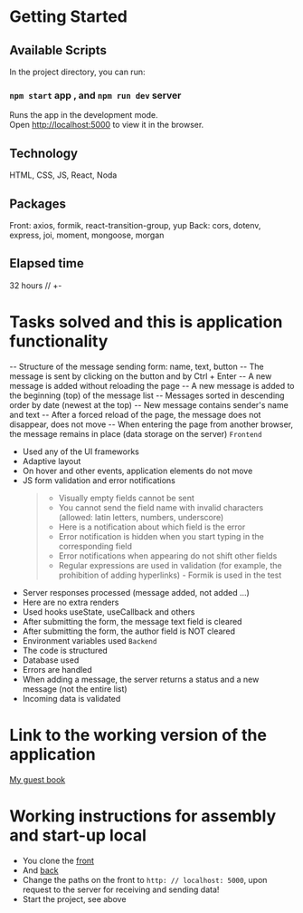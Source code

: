 # Getting Started 

## Available Scripts

In the project directory, you can run:

### `npm start` app , and `npm run dev` server

Runs the app in the development mode.\
Open [http://localhost:5000](http://localhost:5000) to view it in the browser.

## Technology

HTML, CSS, JS, React, Noda

## Packages

Front: axios, formik, react-transition-group, yup
Back: cors, dotenv, express, joi, moment, mongoose, morgan

## Elapsed time

32 hours // +-

# Tasks solved and this is application functionality

-- Structure of the message sending form: name, text, button
-- The message is sent by clicking on the button and by Ctrl + Enter
-- A new message is added without reloading the page
-- A new message is added to the beginning (top) of the message list
-- Messages sorted in descending order by date (newest at the top)
-- New message contains sender's name and text
-- After a forced reload of the page, the message does not disappear, does not move
-- When entering the page from another browser, the message remains in place (data storage on the server)
 `Frontend`
- Used any of the UI frameworks
- Adaptive layout
- On hover and other events, application elements do not move
- JS form validation and error notifications
   >- Visually empty fields cannot be sent
   >- You cannot send the field name with invalid characters (allowed: latin letters, numbers, underscore)
   >- Here is a notification about which field is the error
   >- Error notification is hidden when you start typing in the corresponding field
   >- Error notifications when appearing do not shift other fields
   >- Regular expressions are used in validation (for example, the prohibition of adding hyperlinks) - Formik is used in the test
- Server responses processed (message added, not added ...)
- Here are no extra renders
- Used hooks useState, useCallback and others
- After submitting the form, the message text field is cleared
- After submitting the form, the author field is NOT cleared
- Environment variables used
  `Backend`
- The code is structured
- Database used
- Errors are handled
- When adding a message, the server returns a status and a new message (not the entire list)
- Incoming data is validated

# Link to the working version of the application

[My guest book](https://enigmatic-coast-01412.herokuapp.com)

# Working instructions for assembly and start-up local

* You clone the [front](https://github.com/SashaSkryd/guest-book-app/edit/main)
* And [back](https://github.com/SashaSkryd/guest-book-server/tree/main) 
* Change the paths on the front to `http: // localhost: 5000`, upon request to the server for receiving and sending data!
* Start the project, see above
